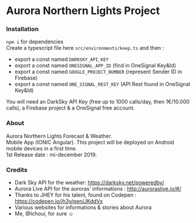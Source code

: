 # Aurora Northern Lights Project

### Installation
`npm i` for dependencies
<br> Create a typescript file here `src/environments/keep.ts` and then :
- export a const named `DARKSKY_API_KEY`
- export a const named `ONESIGNAL_APP_ID` (find in OneSignal Key&Id)
- export a const named `GOOGLE_PROJECT_NUMBER` (represent Sender ID in Firebase)
- export a const named `ONE_SIGNAL_REST_KEY` (API Rest found in OneSignal Key&Id)

You will need an DarkSky API Key (free up to 1000 calls/day, then 1€/10.000 calls), a Firebase project & a OneSignal free account.




### About 
Aurora Northern Lights Forecast & Weather. 
<br>
Mobile App (IONIC Angular).
This project will be deployed on Android mobile devices in a first time. 
<br>
1st Release date : mi-december 2019.


### Credits 
- Dark Sky API for the weather: https://darksky.net/poweredby/
- Aurora Live API for the auroras' informations : http://auroraslive.io/#/
- Thanks to JHEY for his talent, found on Codepen : https://codepen.io/jh3y/pen/JKddVx
- Various websites for informations & stories about Aurora
- Me, @Ichoui, for sure ☺
